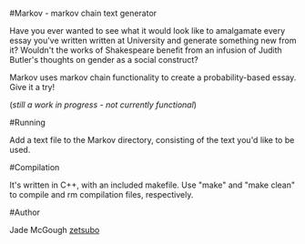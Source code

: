 #Markov - markov chain text generator

Have you ever wanted to see what it would look like to amalgamate every essay you've written written at University and generate something new from it? Wouldn't the works of Shakespeare benefit from an infusion of Judith Butler's thoughts on gender as a social construct?

Markov uses markov chain functionality to create a probability-based essay. Give it a try!

(_still a work in progress - not currently functional_)

#Running

Add a text file to the Markov directory, consisting of the text you'd like to be used.

#Compilation

It's written in C++, with an included makefile. Use "make" and "make clean" to compile and rm compilation files, respectively.

#Author

Jade McGough [zetsubo](pancakechan@gmail.com)
